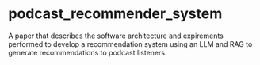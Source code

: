 # podcast_recommender_system
A paper that describes the software architecture and expirements performed to develop a recommendation system using an LLM and RAG to generate recommendations to podcast listeners.
